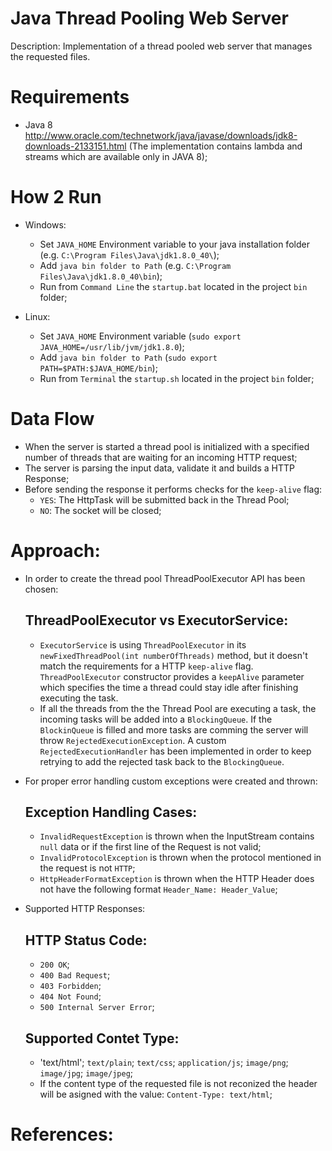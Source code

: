 # Java Thread Pooling Web Server

Description: Implementation of a thread pooled web server that manages the requested files.

# Requirements

- Java 8 http://www.oracle.com/technetwork/java/javase/downloads/jdk8-downloads-2133151.html (The implementation contains lambda and streams which are available only in JAVA 8);

# How 2 Run

- Windows:

	+ Set `JAVA_HOME` Environment variable to your java installation folder (e.g. `C:\Program Files\Java\jdk1.8.0_40\`);
	+ Add `java bin folder to Path` (e.g. `C:\Program Files\Java\jdk1.8.0_40\bin`);
	+ Run from `Command Line` the `startup.bat` located in the project `bin` folder;

- Linux:

	+ Set `JAVA_HOME` Environment variable (`sudo export JAVA_HOME=/usr/lib/jvm/jdk1.8.0`);
	+ Add `java bin folder to Path` (`sudo export PATH=$PATH:$JAVA_HOME/bin`);
	+ Run from `Terminal` the `startup.sh` located in the project `bin` folder;

# Data Flow

- When the server is started a thread pool is initialized with a specified number of threads that are waiting for an incoming HTTP request;
- The server is parsing the input data, validate it and builds a HTTP Response;
- Before sending the response it performs checks for the `keep-alive` flag:
	+ `YES`: The HttpTask will be submitted back in the Thread Pool;
	+ `NO`: The socket will be closed; 

# Approach:

- In order to create the thread pool ThreadPoolExecutor API has been chosen:
	
	## ThreadPoolExecutor vs ExecutorService:

	+ `ExecutorService` is using `ThreadPoolExecutor` in its `newFixedThreadPool(int numberOfThreads)` method, but it doesn't match the requirements for a HTTP `keep-alive` flag. `ThreadPoolExecutor` constructor provides a `keepAlive` parameter which specifies the time a thread could stay idle after finishing executing the task.
	+ If all the threads from the the Thread Pool are executing a task, the incoming tasks will be added into a `BlockingQueue`. If the `BlockinQueue` is filled and more tasks are comming the server will throw `RejectedExecutionException`. A custom `RejectedExecutionHandler` has been implemented in order to keep retrying to add the rejected task back to the `BlockingQueue`.

- For proper error handling custom exceptions were created and thrown:
	
	## Exception Handling Cases:

	+ `InvalidRequestException` is thrown when the InputStream contains `null` data or if the first line of the Request is not valid;
	+ `InvalidProtocolException` is thrown when the protocol mentioned in the request is not `HTTP`;
	+ `HttpHeaderFormatException` is thrown when the HTTP Header does not have the following format `Header_Name: Header_Value`;

- Supported HTTP Responses:
	
	## HTTP Status Code:

	+ `200 OK`;
	+ `400 Bad Request`;
	+ `403 Forbidden`;
	+ `404 Not Found`;
	+ `500 Internal Server Error`;

	## Supported Contet Type:

	+ 'text/html'; `text/plain`; `text/css`; `application/js`; `image/png`; `image/jpg`; `image/jpeg`;
	+ If the content type of the requested file is not reconized the header will be asigned with the value: `Content-Type: text/html`;

# References:

